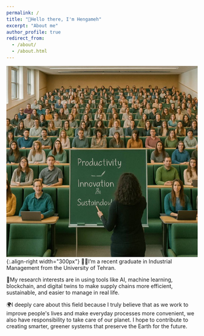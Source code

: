 ```yaml
---
permalink: /
title: "👋Hello there, I'm Hengameh"
excerpt: "About me"
author_profile: true
redirect_from: 
  - /about/
  - /about.html
---
```





![Illustration of combining vision and language modalities](images/photo_5920381374521527544_x.jpg){:.align-right width="300px"}
👩‍💻I’m a recent graduate in Industrial Management from the University of Tehran. 

🔬My research interests are in using tools like AI, machine learning, blockchain, and digital twins to make supply chains more efficient, sustainable, and easier to manage in real life. 

🌍I deeply care about this field because I truly believe that as we work to improve people's lives and make everyday processes more convenient, we also have responsibility to take care of our planet. I hope to contribute to creating smarter, greener systems that preserve the Earth for the future.





